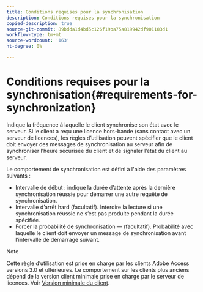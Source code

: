 ```yaml
---
title: Conditions requises pour la synchronisation
description: Conditions requises pour la synchronisation
copied-description: true
source-git-commit: 89bdda1d4bd5c126f19ba75a819942df901183d1
workflow-type: tm+mt
source-wordcount: '163'
ht-degree: 0%

---
```



# Conditions requises pour la synchronisation{#requirements-for-synchronization}

Indique la fréquence à laquelle le client synchronise son état avec le serveur. Si le client a reçu une licence hors-bande (sans contact avec un serveur de licences), les règles d’utilisation peuvent spécifier que le client doit envoyer des messages de synchronisation au serveur afin de synchroniser l’heure sécurisée du client et de signaler l’état du client au serveur.

Le comportement de synchronisation est défini à l&#39;aide des paramètres suivants :

* Intervalle de début : indique la durée d’attente après la dernière synchronisation réussie pour démarrer une autre requête de synchronisation.
* Intervalle d’arrêt hard (facultatif). Interdire la lecture si une synchronisation réussie ne s’est pas produite pendant la durée spécifiée.
* Forcer la probabilité de synchronisation — (facultatif). Probabilité avec laquelle le client doit envoyer un message de synchronisation avant l’intervalle de démarrage suivant.

>[!NOTE]
>
>Cette règle d’utilisation est prise en charge par les clients Adobe Access versions 3.0 et ultérieures. Le comportement sur les clients plus anciens dépend de la version client minimale prise en charge par le serveur de licences. Voir [Version minimale du client](../../../aaxs-protecting-content/content-implementing-the-license-server/content-handling-license-reqs/content-minimum-client-version.md).

